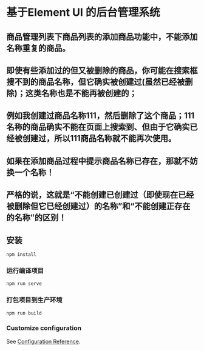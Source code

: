 # 基于Element UI 的后台管理系统
## 商品管理列表下商品列表的添加商品功能中，不能添加名称重复的商品。
## 即使有些添加过的但又被删除的商品，你可能在搜索框搜不到的商品名称，但它确实被创建过(虽然已经被删除)；这类名称也是不能再被创建的；
## 例如我创建过商品名称111，然后删除了这个商品；111名称的商品确实不能在页面上搜索到、但由于它确实已经被创建过，所以111商品名称就不能再次使用。
## 如果在添加商品过程中提示商品名称已存在，那就不妨换一个名称！
## 严格的说，这就是“不能创建已创建过（即使现在已经被删除但它已经创建过）的名称”和“不能创建正存在的名称”的区别！
## 安装
```
npm install
```

### 运行编译项目
```
npm run serve
```

### 打包项目到生产环境
```
npm run build
```


### Customize configuration
See [Configuration Reference](https://cli.vuejs.org/config/).
